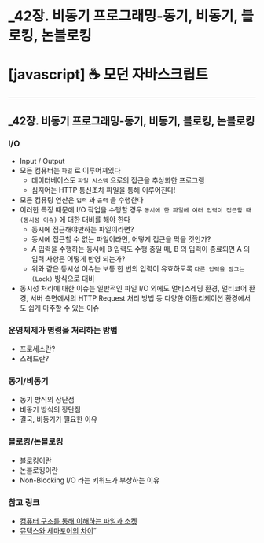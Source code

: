 # _42장. 비동기 프로그래밍-동기, 비동기, 블로킹, 논블로킹

# [javascript] ☕ 모던 자바스크립트

---

## _42장. 비동기 프로그래밍-동기, 비동기, 블로킹, 논블로킹

### I/O

- Input / Output
- 모든 컴퓨터는 `파일` 로 이루어져있다
    - 데이터베이스도 `파일 시스템` 으로의 접근을 추상화한 프로그램
    - 심지어는 HTTP 통신조차 파일을 통해 이루어진다!
- 모든 컴퓨팅 연산은 `입력` 과 `출력` 을 수행한다
- 이러한 특징 때문에 I/O 작업을 수행할 경우 `동시에 한 파일에 여러 입력이 접근할 때(동시성 이슈)` 에 대한 대비를 해야 한다
    - 동시에 접근해야만하는 파일이라면?
    - 동시에 접근할 수 없는 파일이라면, 어떻게 접근을 막을 것인가?
    - A 입력을 수행하는 동시에 B 입력도 수행 중일 때, B 의 입력이 종료되면 A 의 입력 사항은 어떻게 반영 되는가?
    - 위와 같은 동시성 이슈는 보통 한 번의 입력이 유효하도록 `다른 입력을 잠그는(Lock)` 방식으로 대비
- 동시성 처리에 대한 이슈는 일반적인 파일 I/O 외에도 멀티스레딩 환경, 멀티코어 환경, 서버 측면에서의 HTTP Request 처리 방법 등 다양한 어플리케이션 환경에서도 쉽게 마주할 수 있는 이슈

### 운영체제가 명령을 처리하는 방법

- 프로세스란?
- 스레드란?

### 동기/비동기

- 동기 방식의 장단점
- 비동기 방식의 장단점
- 결국, 비동기가 필요한 이유

### 블로킹/논블로킹

- 블로킹이란
- 논블로킹이란
- Non-Blocking I/O 라는 키워드가 부상하는 이유

### 참고 링크

- [컴퓨터 구조를 통해 이해하는 파일과 소켓](https://velog.io/@hidaehyunlee/컴퓨터-구조를-통해-이해하는-파일File과-소켓Socket)
- [뮤텍스와 세마포어의 차이](https://worthpreading.tistory.com/90)˝
